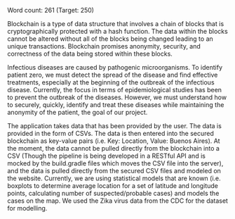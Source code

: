 Word count: 261 (Target: 250) 

Blockchain is a type of data structure that involves a chain of blocks that is cryptographically protected with a hash function.  The data within the blocks cannot be altered without all of the blocks being changed leading to an unique transactions.  Blockchain promises anonymity, security, and correctness of the data being stored within these blocks.  

Infectious diseases are caused by pathogenic microorganisms. 
To identify patient zero, we must detect the spread of the disease and find effective treatments, especially at the beginning 
of the outbreak of the infectious disease. Currently, the focus in terms of epidemiological studies has been to prevent the 
outbreak of the diseases.  However, we must understand how to securely, quickly, identify and treat these diseases while 
maintaining the anonymity of the patient, the goal of our project.

The application takes data that has been provided by the user.  The data is provided in the form of CSVs.  The data is then entered into the secured blockchain as key-value pairs (i.e. Key: Location, Value: Buenos Aires).  At the moment, the data cannot be pulled directly from the blockchain into a CSV (Though the pipeline is being developed in a RESTful API and is mocked by the build.gradle files which moves the CSV file into the server), and the data is pulled directly from the secured CSV files and modeled on the website.  Currently, we are using statistical models that are known (i.e. boxplots to determine average location for a set of latitude and longitude points, calculating number of suspected/probable cases) and models the cases on the map.  We used the Zika virus data from the CDC for the dataset for modelling.   
